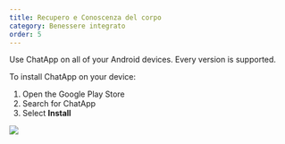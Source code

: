 ```yaml
---
title: Recupero e Conoscenza del corpo
category: Benessere integrato
order: 5
---
```


Use ChatApp on all of your Android devices. Every version is supported.

To install ChatApp on your device:

1. Open the Google Play Store
2. Search for ChatApp
3. Select **Install**

![](//placehold.it/800x600)
